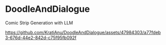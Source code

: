 # DoodleAndDialogue
Comic Strip Generation with LLM


https://github.com/KratiAnu/DoodleAndDialogue/assets/47984303/a77fdeb3-676d-44e2-842d-c75f95fb092f

